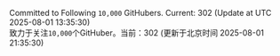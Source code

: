 Committed to Following `10,000` GitHubers. Current: <!-- FOLLOWING_COUNT -->302<!-- FOLLOWING_COUNT --> (Update at UTC <!-- LAST_UPDATED -->2025-08-01 13:35:30<!-- LAST_UPDATED -->)<br>
致力于关注`10,000`个GitHuber。当前：<!-- FOLLOWING_COUNT -->302<!-- FOLLOWING_COUNT --> (更新于北京时间 <!-- LAST_UPDATED_CST -->2025-08-01 21:35:30<!-- LAST_UPDATED_CST -->)
